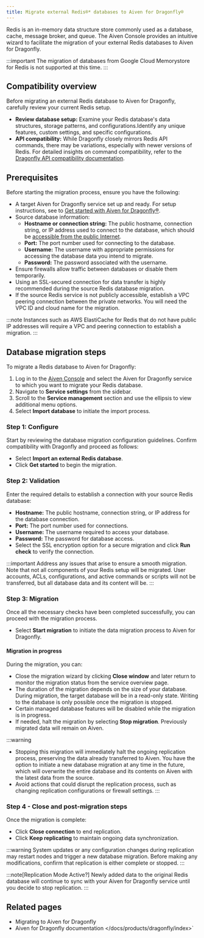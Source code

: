 ```yaml
---
title: Migrate external Redis®* databases to Aiven for Dragonfly®
---
```


Redis is an in-memory data structure store commonly used as a database,
cache, message broker, and queue. The Aiven Console provides an
intuitive wizard to facilitate the migration of your external Redis
databases to Aiven for Dragonfly.

:::important
The migration of databases from Google Cloud Memorystore for Redis is
not supported at this time.
:::

## Compatibility overview

Before migrating an external Redis database to Aiven for Dragonfly,
carefully review your current Redis setup.

-   **Review database setup:** Examine your Redis database's data
    structures, storage patterns, and configurations.Identify any unique
    features, custom settings, and specific configurations.
-   **API compatibility:** While Dragonfly closely mirrors Redis API
    commands, there may be variations, especially with newer versions of
    Redis. For detailed insights on command compatibility, refer to the
    [Dragonfly API compatibility
    documentation](https://www.dragonflydb.io/docs/command-reference/compatibility).

## Prerequisites

Before starting the migration process, ensure you have the following:

-   A target Aiven for Dragonfly service set up and ready. For setup
    instructions, see to
    [Get started with Aiven for Dragonfly®](/docs/products/dragonfly/get-started).
-   Source database information:
    -   **Hostname or connection string:** The public hostname,
        connection string, or IP address used to connect to the
        database, which should be
        [accessible from the public Internet](/docs/platform/howto/public-access-in-vpc).
    -   **Port:** The port number used for connecting to the database.
    -   **Username:** The username with appropriate permissions for
        accessing the database data you intend to migrate.
    -   **Password:** The password associated with the username.
-   Ensure firewalls allow traffic between databases or disable them
    temporarily.
-   Using an SSL-secured connection for data transfer is highly
    recommended during the source Redis database migration.
-   If the source Redis service is not publicly accessible, establish a
    VPC peering connection between the private networks. You will need
    the VPC ID and cloud name for the migration.

:::note
Instances such as AWS ElastiCache for Redis that do not have public IP
addresses will require a VPC and peering connection to establish a
migration.
:::

## Database migration steps

To migrate a Redis database to Aiven for Dragonfly:

1.  Log in to the [Aiven Console](https://console.aiven.io/) and select
    the Aiven for Dragonfly service to which you want to migrate your
    Redis database.
2.  Navigate to **Service settings** from the sidebar.
3.  Scroll to the **Service management** section and use the ellipsis to
    view additional menu options.
4.  Select **Import database** to initiate the import process.

### Step 1: Configure

Start by reviewing the database migration configuration guidelines.
Confirm compatibility with Dragonfly and proceed as follows:

-   Select **Import an external Redis database**.
-   Click **Get started** to begin the migration.

### Step 2: Validation

Enter the required details to establish a connection with your source
Redis database:

-   **Hostname:** The public hostname, connection string, or IP address
    for the database connection.
-   **Port:** The port number used for connections.
-   **Username:** The username required to access your database.
-   **Password:** The password for database access.
-   Select the SSL encryption option for a secure migration and click
    **Run check** to verify the connection.

:::important
Address any issues that arise to ensure a smooth migration. Note that
not all components of your Redis setup will be migrated. User accounts,
ACLs, configurations, and active commands or scripts will not be
transferred, but all database data and its content will be.
:::

### Step 3: Migration

Once all the necessary checks have been completed successfully, you can
proceed with the migration process.

-   Select **Start migration** to initiate the data migration process to
    Aiven for Dragonfly.

#### Migration in progress

During the migration, you can:

-   Close the migration wizard by clicking **Close window** and later
    return to monitor the migration status from the service overview
    page.
-   The duration of the migration depends on the size of your database.
    During migration, the target database will be in a read-only state.
    Writing to the database is only possible once the migration is
    stopped.
-   Certain managed database features will be disabled while the
    migration is in progress.
-   If needed, halt the migration by selecting **Stop migration**.
    Previously migrated data will remain on Aiven.

:::warning
-   Stopping this migration will immediately halt the ongoing
    replication process, preserving the data already transferred to
    Aiven. You have the option to initiate a new database migration at
    any time in the future, which will overwrite the entire database and
    its contents on Aiven with the latest data from the source.
-   Avoid actions that could disrupt the replication process, such as
    changing replication configurations or firewall settings.
:::

### Step 4 - Close and post-migration steps

Once the migration is complete:

-   Click **Close connection** to end replication.
-   Click **Keep replicating** to maintain ongoing data synchronization.

:::warning
System updates or any configuration changes during replication may
restart nodes and trigger a new database migration. Before making any
modifications, confirm that replication is either complete or stopped.
:::

:::note[Replication Mode Active?]
Newly added data to the original Redis database will continue to sync
with your Aiven for Dragonfly service until you decide to stop
replication.
:::

## Related pages

-   Migrating to Aiven for Dragonfly
-   Aiven for Dragonfly documentation
    \</docs/products/dragonfly/index\>\`

